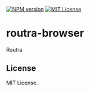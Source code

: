 [![NPM version](https://img.shields.io/npm/v/routra-browser?color=%23cb3837&style=flat-square)](https://www.npmjs.com/package/routra-browser)
[![MIT License](https://img.shields.io/badge/license-MIT-999999?style=flat-square)](./LICENSE)

# routra-browser

Routra

## License

MIT License.
